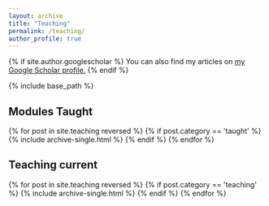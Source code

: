 ```yaml
---
layout: archive
title: "Teaching"
permalink: /teaching/
author_profile: true
---
```




{% if site.author.googlescholar %}
  You can also find my articles on <u><a href="{{site.author.googlescholar}}">my Google Scholar profile</a>.</u>
{% endif %}

{% include base_path %}

## Modules Taught
{% for post in site.teaching reversed %}
  {% if post.category == 'taught' %}
      {% include archive-single.html %}
  {% endif %}
{% endfor %}


## Teaching current
{% for post in site.teaching reversed %}
  {% if post.category == 'teaching' %}
      {% include archive-single.html %}
  {% endif %}
{% endfor %}
